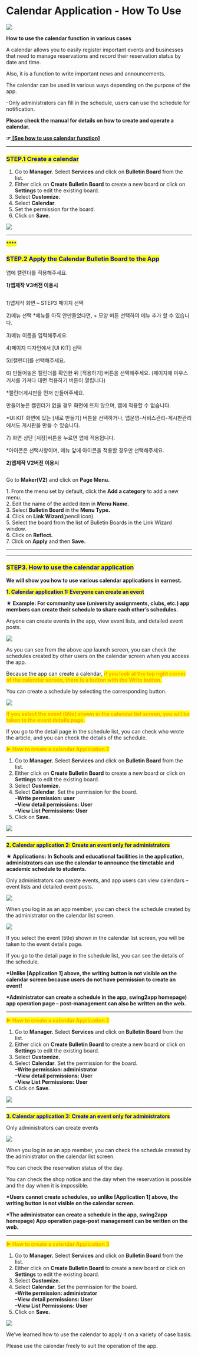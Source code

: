 # Calendar Application - How To Use

![](https://support.swing2app.com/wp-content/uploads/2019/02/calendar-.png)

**How to use the calendar function in various cases**

A calendar allows you to easily register important events and businesses that need to manage reservations and record their reservation status by date and time.

Also, it is a function to write important news and announcements.

The calendar can be used in various ways depending on the purpose of the app.

\-Only administrators can fill in the schedule, users can use the schedule for notification.

**Please check the manual for details on how to create and operate a calendar.**

**☞**[ **\[See how to use calendar function\]**](calendar.md)

***

### <mark style="color:blue;">**STEP.1 Create a calendar**</mark>

1. Go to **Manager.** Select **Services** and click on **Bulletin Board** from the list.
2. Either click on **Create Bulletin Board** to create a new board or click on **Settings** to edit the existing board.
3. Select **Customize.**
4. Select **Calendar**.
5. Set the permission for the board.
6. Click on **Save.**

![](https://support.swing2app.com/wp-content/uploads/2018/09/b72-e1587044315452.png)

***

<mark style="color:blue;">****</mark>

### <mark style="color:blue;">**STEP.2 Apply the Calendar Bulletin Board to the App**</mark>

앱에 캘린더를 적용해주세요.&#x20;

**1)앱제작 V3버전 이용시**

<figure><img src="../../../.gitbook/assets/image (12).png" alt=""><figcaption></figcaption></figure>

1\)앱제작 화면 – STEP3 페이지 선택

2\)메뉴 선택 \*메뉴를 아직 안만들었다면, + 모양 버튼 선택하여 메뉴 추가 할 수 있습니다.&#x20;

3\)메뉴 이름을 입력해주세요.

4\)페이지 디자인에서 \[UI KIT] 선택

5\)\[캘린더]를 선택해주세요.&#x20;

6\) 만들어놓은 캘린더를 확인한 뒤 \[적용하기] 버튼을 선택해주세요. (페이지에 마우스 커서를 가져다 대면 적용하기 버튼이 열립니다)

\*캘린더게시판을 먼저 만들어주세요.&#x20;

만들어놓은 캘린더가 없을 경우 화면에 뜨지 않으며, 앱에 적용할 수 없습니다.&#x20;

\*UI KIT 화면에 있는 \[새로 만들기] 버튼을 선택하거나, 앱운영-서비스관리-게시판관리에서도 게시판을 만들 수 있습니다.

7\) 화면 상단 \[저장]버튼을 누르면 앱에 적용됩니다.

\*아이콘은 선택사항이며, 메뉴 앞에 아이콘을 적용할 경우만 선택해주세요.



**2)앱제작 V2버전 이용시**

<figure><img src="../../../.gitbook/assets/image (3).png" alt=""><figcaption></figcaption></figure>

Go to **Maker(V2)** and click on **Page Menu.**

1\. From the menu set by default, click the **Add a category** to add a new menu.\
2\. Edit the name of the added item in **Menu Name.**\
3\. Select **Bulletin Board** in the **Menu Type.**\
4\. Click on **Link Wizard**(pencil icon).\
5\. Select the board from the list of Bulletin Boards in the Link Wizard window.\
6\. Click on **Reflect.**\
7\. Click on **Apply** and then **Save.**

****

***

### <mark style="color:blue;">**STEP3. How to use the calendar application**</mark>

**We will show you how to use various calendar applications in earnest.**



<mark style="color:blue;">**1. Calendar application 1: Everyone can create an event**</mark>

**★ Example: For community use (university assignments, clubs, etc.) app members can create their schedule to share each other’s schedules.**

Anyone can create events in the app, view event lists, and detailed event posts.

![](https://support.swing2app.com/wp-content/uploads/2019/02/cal4-1.png)

As you can see from the above app launch screen, you can check the schedules created by other users on the calendar screen when you access the app.



Because the app can create a calendar, <mark style="color:orange;">**if you look at the top right corner of the calendar screen, there is a button with the Write button.**</mark>

You can create a schedule by selecting the corresponding button.

![](https://support.swing2app.com/wp-content/uploads/2019/02/cal3-1.png)

<mark style="color:orange;">**If you select the event (title) shown in the calendar list screen, you will be taken to the event details page.**</mark>

If you go to the detail page in the schedule list, you can check who wrote the article, and you can check the details of the schedule.



<mark style="color:orange;">**▶ How to create a calendar Application 2**</mark>

1. Go to **Manager.** Select **Services** and click on **Bulletin Board** from the list.
2. Either click on **Create Bulletin Board** to create a new board or click on **Settings** to edit the existing board.
3. Select **Customize.**
4. Select **Calendar**. Set the permission for the board.\
   **–Write permission: user**\
   **–View detail permissions: User**\
   **–View List Permissions: User**
5. Click on **Save.**

![](https://support.swing2app.com/wp-content/uploads/2019/02/b73-e1587044375657-1.png)

***

<mark style="color:blue;">**2. Calendar application 2: Create an event only for administrators**</mark>

**★ Applications: In Schools and educational facilities in the application, administrators can use the calendar to announce the timetable and academic schedule to students.**

Only administrators can create events, and app users can view calendars – event lists and detailed event posts.

![](https://support.swing2app.com/wp-content/uploads/2019/02/34@3x.png)

When you log in as an app member, you can check the schedule created by the administrator on the calendar list screen.

![](https://support.swing2app.com/wp-content/uploads/2019/02/cal3-1.png)

If you select the event (title) shown in the calendar list screen, you will be taken to the event details page.

If you go to the detail page in the schedule list, you can see the details of the schedule.

**\*Unlike \[Application 1] above, the writing button is not visible on the calendar screen because users do not have permission to create an event!**

**\*Administrator can create a schedule in the app, swing2app homepage) app operation page – post-management can also be written on the web.**

****

<mark style="color:orange;">**▶ How to create a calendar Application 2**</mark>

1. Go to **Manager.** Select **Services** and click on **Bulletin Board** from the list.
2. Either click on **Create Bulletin Board** to create a new board or click on **Settings** to edit the existing board.
3. Select **Customize.**
4. Select **Calendar**. Set the permission for the board.\
   **–Write permission: administrator**\
   **–View detail permissions: User**\
   **–View List Permissions: User**
5. Click on **Save.**

![](https://support.swing2app.com/wp-content/uploads/2019/02/b73-e1587044375657-1.png)

***

<mark style="color:blue;">**3. Calendar application 3: Create an event only for administrators**</mark>

Only administrators can create events

![](https://support.swing2app.com/wp-content/uploads/2019/02/cal5.png)

When you log in as an app member, you can check the schedule created by the administrator on the calendar list screen.

You can check the reservation status of the day.

You can check the shop notice and the day when the reservation is possible and the day when it is impossible.

**\*Users cannot create schedules, so unlike \[Application 1] above, the writing button is not visible on the calendar screen.**

**\*The administrator can create a schedule in the app, swing2app homepage) App operation page-post management can be written on the web.**

****

<mark style="color:orange;">**▶ How to create a calendar Application 3**</mark>

1. Go to **Manager.** Select **Services** and click on **Bulletin Board** from the list.
2. Either click on **Create Bulletin Board** to create a new board or click on **Settings** to edit the existing board.
3. Select **Customize.**
4. Select **Calendar**. Set the permission for the board.\
   **–Write permission: administrator**\
   **–View detail permissions: User**\
   **–View List Permissions: User**
5. Click on **Save.**

![](https://support.swing2app.com/wp-content/uploads/2019/02/b73-e1587044375657-1.png)

We’ve learned how to use the calendar to apply it on a variety of case basis.

Please use the calendar freely to suit the operation of the app.
